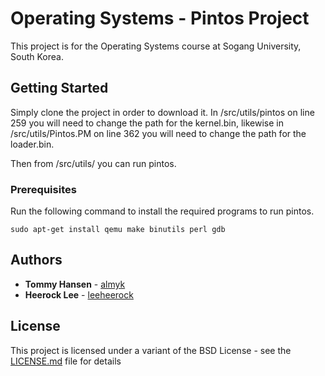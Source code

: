 # Operating Systems - Pintos Project

This project is for the Operating Systems course at Sogang University, South Korea.

## Getting Started

Simply clone the project in order to download it.
In /src/utils/pintos on line 259 you will need to change the path for the kernel.bin,
likewise in /src/utils/Pintos.PM on line 362 you will need to change the path for the loader.bin.


Then from /src/utils/ you can run pintos.


### Prerequisites

Run the following command to install the required programs to run pintos.

```
sudo apt-get install qemu make binutils perl gdb

```

## Authors

* **Tommy Hansen** - [almyk](https://github.com/almyk)
* **Heerock Lee** - [leeheerock](https://github.com/leeheerock)

## License

This project is licensed under a variant of the BSD License - see the [LICENSE.md](LICENSE.md) file for details

